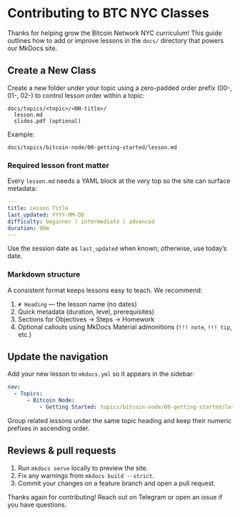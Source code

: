 # Contributing to BTC NYC Classes

Thanks for helping grow the Bitcoin Network NYC curriculum! This guide outlines how to add or improve lessons in the `docs/` directory that powers our MkDocs site.

## Create a New Class

Create a new folder under your topic using a zero-padded order prefix (00-, 01-, 02-) to control lesson order within a topic:

```plaintext
docs/topics/<topic>/<NN-title>/
  lesson.md
  slides.pdf (optional)
```

Example:

```plaintext
docs/topics/bitcoin-node/00-getting-started/lesson.md
```

### Required lesson front matter

Every `lesson.md` needs a YAML block at the very top so the site can surface metadata:

```yaml
---
title: Lesson Title
last_updated: YYYY-MM-DD
difficulty: beginner | intermediate | advanced
duration: 90m
---
```

Use the session date as `last_updated` when known; otherwise, use today’s date.

### Markdown structure

A consistent format keeps lessons easy to teach. We recommend:

1. `# Heading` — the lesson name (no dates)
2. Quick metadata (duration, level, prerequisites)
3. Sections for Objectives → Steps → Homework
4. Optional callouts using MkDocs Material admonitions (`!!! note`, `!!! tip`, etc.)

## Update the navigation

Add your new lesson to `mkdocs.yml` so it appears in the sidebar:

```yaml
nav:
  - Topics:
      - Bitcoin Node:
          - Getting Started: topics/bitcoin-node/00-getting-started/lesson.md
```

Group related lessons under the same topic heading and keep their numeric prefixes in ascending order.

## Reviews & pull requests

1. Run `mkdocs serve` locally to preview the site.
2. Fix any warnings from `mkdocs build --strict`.
3. Commit your changes on a feature branch and open a pull request.

Thanks again for contributing! Reach out on Telegram or open an issue if you have questions.
